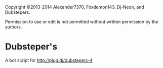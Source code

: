 Copyright ©2013-2014 Alexander7370, Foxdemon143, Dj-Neon, and Dubstepers.

Permission to use or edit is not permitted without written permission by the authors.

Dubsteper's
==========
A bot script for http://plug.dj/dubstepers-4

